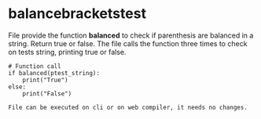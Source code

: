 # balancebracketstest

File provide the function **balanced** to check if parenthesis are balanced in a string. Return true or false.
The file calls the function three times to check on tests string, printing true or false.

	# Function call
	if balanced(ptest_string):
		print("True")
	else:
		print("False")
    
    File can be executed on cli or on web compiler, it needs no changes.
